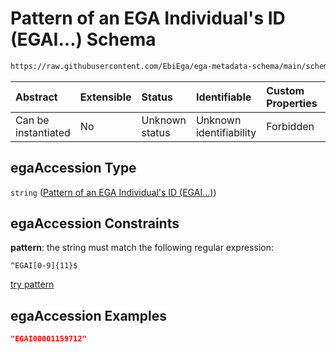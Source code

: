 # Pattern of an EGA Individual's ID (EGAI...) Schema

```txt
https://raw.githubusercontent.com/EbiEga/ega-metadata-schema/main/schemas/EGA.individual.json#/properties/objectId/allOf/1/properties/egaAccession
```



| Abstract            | Extensible | Status         | Identifiable            | Custom Properties | Additional Properties | Access Restrictions | Defined In                                                                           |
| :------------------ | :--------- | :------------- | :---------------------- | :---------------- | :-------------------- | :------------------ | :----------------------------------------------------------------------------------- |
| Can be instantiated | No         | Unknown status | Unknown identifiability | Forbidden         | Allowed               | none                | [EGA.individual.json\*](../../../schemas/EGA.individual.json "open original schema") |

## egaAccession Type

`string` ([Pattern of an EGA Individual's ID (EGAI...)](ega-4-defs-pattern-of-an-ega-individuals-id-egai.md))

## egaAccession Constraints

**pattern**: the string must match the following regular expression:&#x20;

```regexp
^EGAI[0-9]{11}$
```

[try pattern](https://regexr.com/?expression=%5EEGAI%5B0-9%5D%7B11%7D%24 "try regular expression with regexr.com")

## egaAccession Examples

```json
"EGAI00001159712"
```
